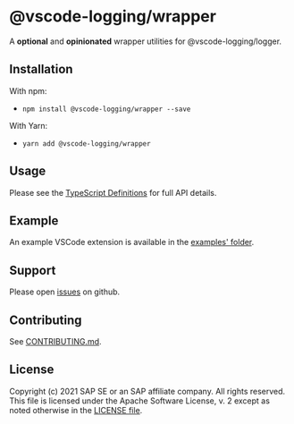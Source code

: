 # @vscode-logging/wrapper

A **optional** and **opinionated** wrapper utilities for @vscode-logging/logger.

## Installation

With npm:

- `npm install @vscode-logging/wrapper --save`

With Yarn:

- `yarn add @vscode-logging/wrapper`

## Usage

Please see the [TypeScript Definitions](./api.d.ts) for full API details.

## Example

An example VSCode extension is available in the [examples' folder](https://github.com/SAP/vscode-logging/tree/master/examples/extension-wrapper).

## Support

Please open [issues](https://github.com/SAP/vscode-logging/issues) on github.

## Contributing

See [CONTRIBUTING.md](./CONTRIBUTING.md).

## License

Copyright (c) 2021 SAP SE or an SAP affiliate company. All rights reserved.
This file is licensed under the Apache Software License, v. 2 except as noted otherwise in the [LICENSE file](../../LICENSE).

